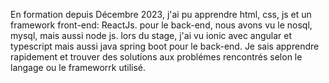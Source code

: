 En formation depuis Décembre 2023, j'ai pu apprendre html, css, js et un framework front-end: ReactJs.
pour le back-end, nous avons vu le nosql, mysql, mais aussi node js.
lors du stage, j'ai vu ionic avec angular et typescript mais aussi java spring boot pour le back-end. 
Je sais apprendre rapidement et trouver des solutions aux problémes rencontrés selon le langage ou le frameworrk utilisé.
